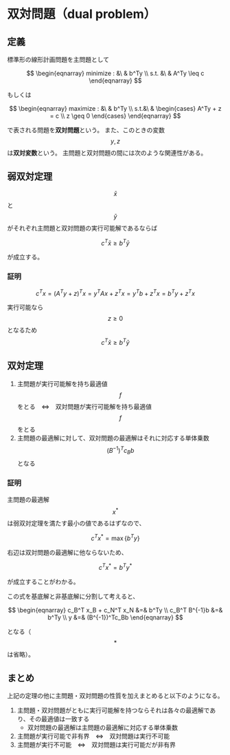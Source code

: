 # 双対問題（dual problem）

## 定義

標準形の線形計画問題を主問題として

$$
\begin{eqnarray}
minimize : &\ & b^Ty \\
s.t. &\ &
A^Ty \leq c
\end{eqnarray}
$$

もしくは

$$
\begin{eqnarray}
maximize : &\ & b^Ty \\
s.t.&\ &
\begin{cases}
A^Ty + z = c \\
z \geq 0
\end{cases}
\end{eqnarray}
$$

で表される問題を**双対問題**という。
また、このときの変数 $$y,z$$ は**双対変数**という。
主問題と双対問題の間には次のような関連性がある。

## 弱双対定理

$$\bar{x}$$ と $$\bar{y}$$ がそれぞれ主問題と双対問題の実行可能解であるならば

$$
c^T\bar{x} \geq b^T\bar{y}
$$

が成立する。

### 証明

$$
c^Tx = (A^Ty + z)^Tx = y^T Ax + z^Tx = y^Tb + z^Tx = b^Ty + z^Tx
$$

実行可能なら $$z \geq 0$$ となるため $$c^T\bar{x} \geq b^T\bar{y}$$

## 双対定理

1. 主問題が実行可能解を持ち最適値 $$f$$ をとる　⇔　双対問題が実行可能解を持ち最適値 $$f$$ をとる
1. 主問題の最適解に対して、双対問題の最適解はそれに対応する単体乗数 $$(B^{-1})^Tc_Bb$$ となる

### 証明

主問題の最適解 $$x^*$$ は弱双対定理を満たす最小の値であるはずなので、

$$
c^T x^* = \max \{ b^T y\}
$$

右辺は双対問題の最適解に他ならないため、

$$
c^T x^* = b^T y^*
$$

が成立することがわかる。

この式を基底解と非基底解に分割して考えると、

$$
\begin{eqnarray}
c_B^T x_B + c_N^T x_N &=& b^Ty \\
c_B^T B^{-1}b &=& b^Ty \\
y &=& (B^{-1})^Tc_Bb
\end{eqnarray}
$$

となる（$$*$$ は省略）。

## まとめ

上記の定理の他に主問題・双対問題の性質を加えまとめると以下のようになる。

1. 主問題・双対問題がともに実行可能解を持つならそれは各々の最適解であり、その最適値は一致する
    * 双対問題の最適解は主問題の最適解に対応する単体乗数
2. 主問題が実行可能で非有界　⇔　双対問題は実行不可能
3. 主問題が実行不可能　⇔　双対問題は実行可能だが非有界
